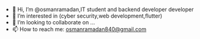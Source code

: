 - 👋 Hi, I’m @osmanramadan,IT student and backend developer developer
- 👀 I’m interested in (cyber security,web development,flutter)
- 💞️ I’m looking to collaborate on ...
- 📫 How to reach me: osmanramadan840@gmail.com

<!---
osmanramadan/osmanramadan is a ✨ special ✨ repository because its `README.md` (this file) appears on your GitHub profile.
You can click the Preview link to take a look at your changes.
--->
